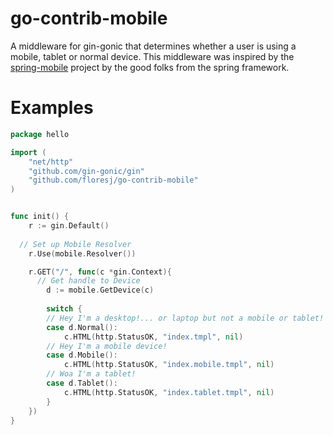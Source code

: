 # go-contrib-mobile
A middleware for gin-gonic that determines whether a user is using a mobile, tablet or normal device. This middleware was inspired by the [spring-mobile](https://github.com/spring-projects/spring-mobile) project by the good folks from the spring framework.

# Examples
```go
package hello

import (
	"net/http"
	"github.com/gin-gonic/gin"
	"github.com/floresj/go-contrib-mobile"
)


func init() {
	r := gin.Default()
	
  // Set up Mobile Resolver
	r.Use(mobile.Resolver())

	r.GET("/", func(c *gin.Context){
	  // Get handle to Device
		d := mobile.GetDevice(c)
		
		switch {
		// Hey I'm a desktop!... or laptop but not a mobile or tablet!
		case d.Normal():
			c.HTML(http.StatusOK, "index.tmpl", nil)
		// Hey I'm a mobile device!
		case d.Mobile():
			c.HTML(http.StatusOK, "index.mobile.tmpl", nil)
		// Woa I'm a tablet!
		case d.Tablet():
			c.HTML(http.StatusOK, "index.tablet.tmpl", nil)
		}
	})
}
```
